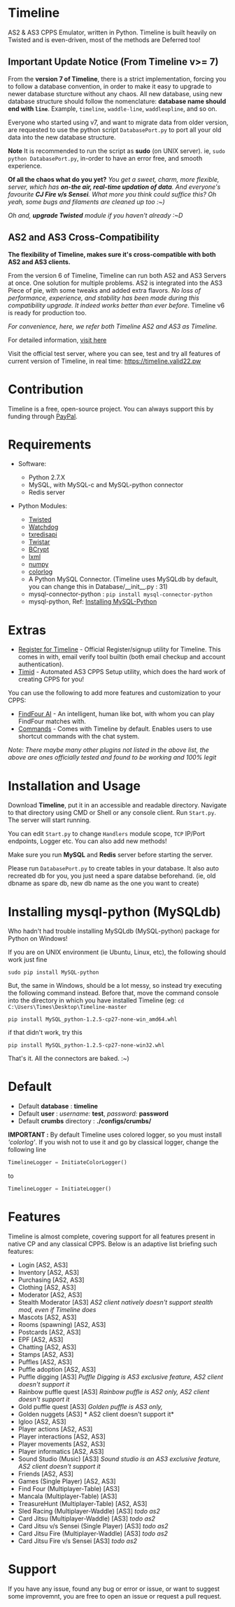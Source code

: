 # Timeline
AS2 & AS3 CPPS Emulator, written in Python.
Timeline is built heavily on Twisted and is even-driven, most of the methods are Deferred too!

## Important Update Notice (From Timeline v>= 7)
From the **version 7 of Timeline**, there is a strict implementation, forcing you to follow a database convention, in order to make it easy to upgrade to newer database sturcture without any chaos. All new database, using new database structure should follow the nomenclature: **database name should end with `line`**. Example, `timeline`, `waddle-line`, `waddleupline`, and so on.

Everyone who started using v7, and want to migrate data from older version, are requested to use the python script `DatabasePort.py` to port all your old data into the new database structure.

**Note** It is recommended to run the script as **sudo** (on UNIX server). ie, `sudo python DatabasePort.py`, in-order to have an error free, and smooth experience.

**Of all the chaos what do you yet?** *You get a sweet, charm, more flexible, server, which has __on-the air, real-time updation of data__. And everyone's favourite __CJ Fire v/s Sensei__. What more you think could suffice this? Oh yeah, some bugs and filaments are cleaned up too :~)*

*Oh and, **upgrade Twisted** module if you haven't already :~D*

## AS2 and AS3 Cross-Compatibility
**The flexibility of Timeline, makes sure it's cross-compatible with both AS2 and AS3 clients.** 

From the version 6 of Timeline, Timeline can run both AS2 and AS3 Servers at once. One solution for multiple problems. AS2 is integrated into the AS3 Piece of pie, with some tweaks and added extra flavors. *No loss of performance, experience, and stability has been made during this compatibility upgrade. It indeed works better than ever before*. Timeline v6 is ready for production too.

*For convenience, here, we refer both Timeline AS2 and AS3 as Timeline.*

For detailed information, [visit here](https://aureus.pw/topic/1619-timeline-stable-as3-cpps-server/)

Visit the official test server, where you can see, test and try all features of current version of Timeline, in real time: https://timeline.valid22.pw

# Contribution
Timeline is a free, open-source project. You can always support this by funding through [PayPal](https://www.paypal.me/valid22).

# Requirements
* Software:
  - Python 2.7.X
  - MySQL, with MySQL-c and MySQL-python connector
  - Redis server

* Python Modules: 
  - [Twisted](https://twistedmatrix.com)
  - [Watchdog](http://pythonhosted.org/watchdog/)
  - [txredisapi](https://github.com/fiorix/txredisapi)
  - [Twistar](http://findingscience.com/twistar/)
  - [BCrypt](https://pypi.python.org/pypi/bcrypt/)
  - [lxml](http://lxml.de/installation.html)
  - [numpy](http://www.numpy.org/)
  - [colorlog](https://github.com/borntyping/python-colorlog)
  - A Python MySQL Connector. (Timeline uses MySQLdb by default, you can change this in Database/\_\_init\_\_.py : 31)
  - mysql-connector-python : `pip install mysql-connector-python`
  - mysql-python, Ref: [Installing MySQL-Python](#installing-mysql-python-mysqldb)
  
# Extras
- [Register for Timeline](https://github.com/Times-0/Register/) - Official Register/signup utility for Timeline. This comes in with, email verify tool builtin (both email checkup and account authentication).
- [Timid](https://github.com/Times-0/Timid) - Automated AS3 CPPS Setup utility, which does the hard work of creating CPPS for you!

You can use the following to add more features and customization to your CPPS:
  - [FindFour AI](https://github.com/Times-0/Timeline-FindFourAI/) - An intelligent, human like bot, with whom you can play FindFour matches with.
  - [Commands](https://github.com/Times-0/Timeline/blob/master/Timeline/Plugins/Commands) - Comes with Timeline by default. Enables users to use shortcut commands with the chat system.
  
*Note: There maybe many other plugins not listed in the above list, the above are ones officially tested and found to be working and 100% legit*

# Installation and Usage
Download **Timeline**, put it in an accessible and readable directory. Navigate to that directory using CMD or Shell or any console client. Run `Start.py`. The server will start running.

You can edit `Start.py` to change `Handlers` module scope, `TCP` IP/Port endpoints, Logger etc. You can also add new methods!

Make sure you run **MySQL** and **Redis** server before starting the server.

Please run `DatabasePort.py` to create tables in your database. It also auto recreated db for you, you just need a spare databse beforehand. (ie, old dbname as spare db, new db name as the one you want to create)

# Installing mysql-python (MySQLdb)
Who hadn't had trouble installing MySQLdb (MySQL-python) package for Python on Windows!

If you are on UNIX environment (ie Ubuntu, Linux, etc), the following should work just fine
```
sudo pip install MySQL-python
```
But, the same in Windows, should be a lot messy, so instead try executing the following command instead. Before that, move the command console into the directory in which you have installed Timeline (eg: `cd C:\Users\Times\Desktop\Timeline-master`
```
pip install MySQL_python-1.2.5-cp27-none-win_amd64.whl
```
if that didn't work, try this
```
pip install MySQL_python-1.2.5-cp27-none-win32.whl
```
That's it. All the connectors are baked. :~)

# Default
* Default **database**          : **timeline**
* Default **user**              : *username:* **test**, *password:* **password**
* Default **crumbs** directory  : **./configs/crumbs/**

**IMPORTANT :** 
    By default Timeline uses colored logger, so you must install _'colorlog'_. If you wish not to use it and go by classical logger, change the following line
```py
TimelineLogger = InitiateColorLogger()
```
to
```py
TimelineLogger = InitiateLogger()
```

# Features
Timeline is almost complete, covering support for all features present in native CP and any classical CPPS. Below is an adaptive list briefing such features:
- Login                 \[AS2, AS3]
- Inventory             \[AS2, AS3]
- Purchasing            \[AS2, AS3]
- Clothing              \[AS2, AS3]
- Moderator             \[AS2, AS3]
- Stealth Moderator     \[AS3]  *AS2 client natively doesn't support stealth mod, even if Timeline does*
- Mascots               \[AS2, AS3]
- Rooms (spawning)      \[AS2, AS3]
- Postcards             \[AS2, AS3]
- EPF                   \[AS2, AS3]
- Chatting              \[AS2, AS3]
- Stamps                \[AS2, AS3]
- Puffles               \[AS2, AS3]
- Puffle adoption       \[AS2, AS3]
- Puffle digging        \[AS3] *Puffle Digging is AS3 exclusive feature, AS2 client doesn't support it*
- Rainbow puffle quest  \[AS3] *Rainbow puffle is AS2 only, AS2 client doesn't support it*
- Gold puffle quest     \[AS3] *Golden puffle is AS3 only,*
- Golden nuggets        \[AS3] *       AS2 client doesn't support it*
- Igloo                 \[AS2, AS3]
- Player actions        \[AS2, AS3]
- Player interactions   \[AS2, AS3]
- Player movements      \[AS2, AS3]
- Player informatics    \[AS2, AS3]
- Sound Studio (Music)  \[AS3] *Sound studio is an AS3 exclusive feature, AS2 client doesn't support it*
- Friends               \[AS2, AS3]
- Games (Single Player) \[AS2, AS3]
- Find Four (Multiplayer-Table)         \[AS3]
- Mancala (Multiplayer-Table)           \[AS3]
- TreasureHunt (Multiplayer-Table) \[AS2, AS3]
- Sled Racing (Multiplayer-Waddle)      \[AS3] *todo as2*
- Card Jitsu (Multiplayer-Waddle)       \[AS3] *todo as2*
- Card Jitsu v/s Sensei (Single Player) \[AS3] *todo as2*
- Card Jitsu Fire (Multiplayer-Waddle)  \[AS3] *todo as2*
- Card Jitsu Fire v/s Sensei           \[AS3] *todo as2*

# Support
If you have any issue, found any bug or error or issue, or want to suggest some improvemnt, you are free to open an issue or request a pull request.
